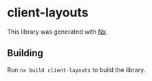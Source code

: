 # client-layouts

This library was generated with [Nx](https://nx.dev).

## Building

Run `nx build client-layouts` to build the library.
